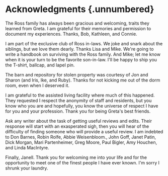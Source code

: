 # Acknowledgments {.unnumbered}

The Ross family has always been gracious and welcoming, traits they learned from Greta. I am grateful for their memories and permission to document my experiences. Thanks, Bob, Kathleen, and Connie.

I am part of the exclusive club of Ross in-laws. We joke and snark about the siblings, but we love them dearly. Thanks Lisa and Mike. We're going to write a handbook on surviving with the Ross family. And Mike; let me know when it is your turn to be the favorite son-in-law. I'll be happy to ship you the T-shirt, ballcap, and lapel pin.

The barn and repository for stolen property was courtesy of Jon and Sharon (and Iris, Ike, and Ruby). Thanks for not kicking me out of the dorm room, even when I deserved it.

I am grateful to the assisted living facility where much of this happened. They requested I respect the anonymity of staff and residents, but you know who you are and hopefully, you know the universe of respect I have for you and your profession. Thank you for being Greta's best friends.

Ask any writer about the task of getting useful reviews and edits. Their response will start with an exasperated sigh, then you will hear of the difficulty of finding someone who will provide a useful review. I am indebted to Don Barnes, Robin Rolfe, Abbie Weisenbloom., John Goff, Janet Patin, Dick Morgan, Mari Partenheimer, Greg Moore, Paul Bigler, Amy Houchen, and Linda MacIntyre.

Finally, Janell. Thank you for welcoming me into your life and for the opportunity to meet one of the finest people I have ever known. I'm sorry I shrunk your laundry.
